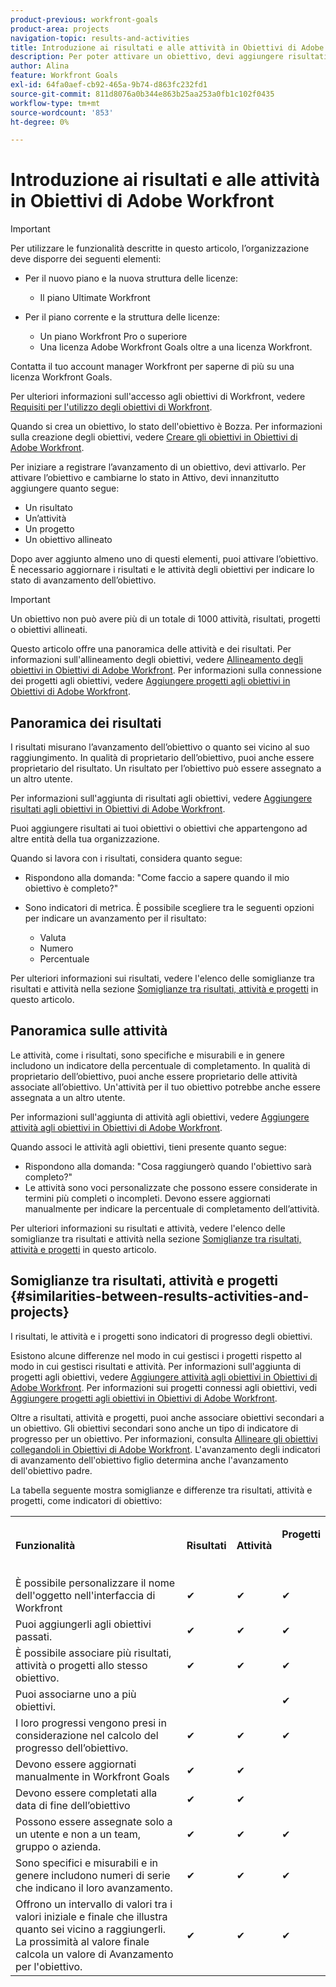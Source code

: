 ```yaml
---
product-previous: workfront-goals
product-area: projects
navigation-topic: results-and-activities
title: Introduzione ai risultati e alle attività in Obiettivi di Adobe Workfront
description: Per poter attivare un obiettivo, devi aggiungere risultati, attività o obiettivi allineati. In questo modo lo stato dell’obiettivo viene aggiornato da Bozza ad Attivo e viene avviata la registrazione dello stato di avanzamento dell’obiettivo.
author: Alina
feature: Workfront Goals
exl-id: 64fa0aef-cb92-465a-9b74-d863fc232fd1
source-git-commit: 811d8076a0b344e863b25aa253a0fb1c102f0435
workflow-type: tm+mt
source-wordcount: '853'
ht-degree: 0%

---
```


# Introduzione ai risultati e alle attività in Obiettivi di Adobe Workfront

>[!IMPORTANT]
>
>Per utilizzare le funzionalità descritte in questo articolo, l’organizzazione deve disporre dei seguenti elementi:
>
>* Per il nuovo piano e la nuova struttura delle licenze:
>
>   * Il piano Ultimate Workfront
>    
>* Per il piano corrente e la struttura delle licenze:
>
>   * Un piano Workfront Pro o superiore
>   * Una licenza Adobe Workfront Goals oltre a una licenza Workfront.
>
>Contatta il tuo account manager Workfront per saperne di più su una licenza Workfront Goals.
> 
>Per ulteriori informazioni sull&#39;accesso agli obiettivi di Workfront, vedere [Requisiti per l&#39;utilizzo degli obiettivi di Workfront](/help/quicksilver/workfront-goals/goal-management/access-needed-for-wf-goals.md).

Quando si crea un obiettivo, lo stato dell&#39;obiettivo è Bozza. Per informazioni sulla creazione degli obiettivi, vedere [Creare gli obiettivi in Obiettivi di Adobe Workfront](../../workfront-goals/goal-management/create-goals.md).

Per iniziare a registrare l’avanzamento di un obiettivo, devi attivarlo. Per attivare l’obiettivo e cambiarne lo stato in Attivo, devi innanzitutto aggiungere quanto segue:

* Un risultato
* Un’attività
* Un progetto
* Un obiettivo allineato

Dopo aver aggiunto almeno uno di questi elementi, puoi attivare l’obiettivo. È necessario aggiornare i risultati e le attività degli obiettivi per indicare lo stato di avanzamento dell’obiettivo.


>[!IMPORTANT]
>
> Un obiettivo non può avere più di un totale di 1000 attività, risultati, progetti o obiettivi allineati.</span>

Questo articolo offre una panoramica delle attività e dei risultati. Per informazioni sull&#39;allineamento degli obiettivi, vedere [Allineamento degli obiettivi in Obiettivi di Adobe Workfront](../../workfront-goals/goal-alignment/goal-alignment.md). Per informazioni sulla connessione dei progetti agli obiettivi, vedere [Aggiungere progetti agli obiettivi in Obiettivi di Adobe Workfront](../results-and-activities/connect-projects-to-goals-overview.md).

## Panoramica dei risultati

<!--
<p> This will have additional types in the future - add another section for types?)</p>
-->

I risultati misurano l’avanzamento dell’obiettivo o quanto sei vicino al suo raggiungimento. In qualità di proprietario dell’obiettivo, puoi anche essere proprietario del risultato. Un risultato per l’obiettivo può essere assegnato a un altro utente.

Per informazioni sull&#39;aggiunta di risultati agli obiettivi, vedere [Aggiungere risultati agli obiettivi in Obiettivi di Adobe Workfront](../../workfront-goals/results-and-activities/add-results-to-goals.md).

Puoi aggiungere risultati ai tuoi obiettivi o obiettivi che appartengono ad altre entità della tua organizzazione.

Quando si lavora con i risultati, considera quanto segue:

* Rispondono alla domanda: &quot;Come faccio a sapere quando il mio obiettivo è completo?&quot;
* Sono indicatori di metrica. È possibile scegliere tra le seguenti opzioni per indicare un avanzamento per il risultato:

  <!--
  this might change (jira, Salesforce, etc))
  -->

   * Valuta
   * Numero
   * Percentuale

Per ulteriori informazioni sui risultati, vedere l&#39;elenco delle somiglianze tra risultati e attività nella sezione [Somiglianze tra risultati, attività e progetti](#similarities-between-results-activities-and-projects) in questo articolo.

## Panoramica sulle attività

<!--
This will have additional types in the future - add another section for types?
-->

Le attività, come i risultati, sono specifiche e misurabili e in genere includono un indicatore della percentuale di completamento. In qualità di proprietario dell’obiettivo, puoi anche essere proprietario delle attività associate all’obiettivo. Un&#39;attività per il tuo obiettivo potrebbe anche essere assegnata a un altro utente.

Per informazioni sull&#39;aggiunta di attività agli obiettivi, vedere [Aggiungere attività agli obiettivi in Obiettivi di Adobe Workfront](../../workfront-goals/results-and-activities/add-activities-to-goals.md).

Quando associ le attività agli obiettivi, tieni presente quanto segue:

* Rispondono alla domanda: &quot;Cosa raggiungerò quando l&#39;obiettivo sarà completo?&quot;
* Le attività sono voci personalizzate che possono essere considerate in termini più completi o incompleti. Devono essere aggiornati manualmente per indicare la percentuale di completamento dell’attività.

<!--
* You can associate the following activities with goals:

  <table style="table-layout:auto"> 
   <col> 
   <col> 
   <tbody> 
    <tr> 
     <td role="rowheader">Manual progress bar </td> 
     <td> <p>Custom entries that can be thought of more in terms of complete or incomplete. They must be manually updated.</p> </td> 
    </tr> 
    <tr> 
     <td role="rowheader"><p>Project</p></td> 
     <td> <p>Existing projects that you have at least permissions to View and are not in a status of Dead. They are updated automatically, based on the progress of their work items. </p> <p>The projects must exist before associating them with the goal. You can associate a project with multiple goals. For information about adding projects to goals, see <a href="../../workfront-goals/results-and-activities/connect-projects-to-goals-overview.md" class="MCXref xref">Add projects to goals in Adobe Workfront Goals</a>.</p>
     <p><span class="preview">In the Preview environment, projects are separate progress indicators, independent from activities. Adding projects to a goal in the Preview environment is different from adding activities. For more information, see <a href="../../workfront-goals/results-and-activities/connect-projects-to-goals-overview.md" class="MCXref xref">Add projects to goals in Adobe Workfront Goals</a>.</span></p>
      </td> 
    </tr> 
   </tbody> 
  </table>
-->
<!--drafted for goal redesign: For THE PRODUCTION RELEASE: remove the projects in this article altogether.-->

Per ulteriori informazioni su risultati e attività, vedere l&#39;elenco delle somiglianze tra risultati e attività nella sezione [Somiglianze tra risultati, attività e progetti](#similarities-between-results-activities-and-projects) in questo articolo.

## Somiglianze tra risultati, attività e progetti {#similarities-between-results-activities-and-projects}

I risultati, le attività e i progetti sono indicatori di progresso degli obiettivi.

Esistono alcune differenze nel modo in cui gestisci i progetti rispetto al modo in cui gestisci risultati e attività. Per informazioni sull&#39;aggiunta di progetti agli obiettivi, vedere [Aggiungere attività agli obiettivi in Obiettivi di Adobe Workfront](../../workfront-goals/results-and-activities/add-activities-to-goals.md). Per informazioni sui progetti connessi agli obiettivi, vedi [Aggiungere progetti agli obiettivi in Obiettivi di Adobe Workfront](../../workfront-goals/results-and-activities/connect-projects-to-goals-overview.md).

Oltre a risultati, attività e progetti, puoi anche associare obiettivi secondari a un obiettivo. Gli obiettivi secondari sono anche un tipo di indicatore di progresso per un obiettivo. Per informazioni, consulta [Allineare gli obiettivi collegandoli in Obiettivi di Adobe Workfront](../goal-alignment/align-goals-by-connecting-them.md). L&#39;avanzamento degli indicatori di avanzamento dell&#39;obiettivo figlio determina anche l&#39;avanzamento dell&#39;obiettivo padre.

La tabella seguente mostra somiglianze e differenze tra risultati, attività e progetti, come indicatori di obiettivo:

<table style="table-layout:auto"> 
 <col> 
 <col> 
 <col> 
 <col> 
 <tbody> 
  <tr> 
   <td><b><p>Funzionalità</p></b></td> 
   <td><b><p>Risultati</p></b></td> 
   <td><b><p>Attività</p></b></td> 
   <td> <p><strong>Progetti</strong> </p> <p> </p> </td> 
  </tr> 
  <tr> 
   <td><span style="font-weight: normal;">È possibile personalizzare il nome dell'oggetto nell'interfaccia di Workfront</span> </td> 
   <td>✔</td> 
   <td>✔</td> 
   <td>✔</td> 
  </tr> 
  <tr> 
   <td>Puoi aggiungerli agli obiettivi passati.</td> 
   <td>✔</td> 
   <td>✔</td> 
   <td>✔</td> 
  </tr> 
  <tr> 
   <td>È possibile associare più risultati, attività o progetti allo stesso obiettivo. </td> 
   <td>✔</td> 
   <td>✔</td> 
   <td>✔</td> 
  </tr> 
  <tr> 
   <td>Puoi associarne uno a più obiettivi.</td> 
   <td> </td> 
   <td> </td> 
   <td>✔</td> 
  </tr> 
  <tr> 
   <td>I loro progressi vengono presi in considerazione nel calcolo del progresso dell’obiettivo. </td> 
   <td>✔</td> 
   <td>✔</td> 
   <td>✔</td> 
  </tr> 
  <tr> 
   <td>Devono essere aggiornati manualmente in Workfront Goals</td> 
   <td>✔</td> 
   <td>✔</td> 
   <td> </td> 
  </tr> 
  <tr> 
   <td>Devono essere completati alla data di fine dell’obiettivo</td> 
   <td>✔</td> 
   <td>✔</td> 
   <td> </td> 
  </tr> 
  <tr> 
   <td>Possono essere assegnate solo a un utente e non a un team, gruppo o azienda. </td> 
   <td>✔</td> 
   <td>✔</td> 
   <td>✔</td> 
  </tr> 
  <tr> 
   <td>Sono specifici e misurabili e in genere includono numeri di serie che indicano il loro avanzamento. </td> 
   <td>✔</td> 
   <td>✔</td> 
   <td>✔</td> 
  </tr> 
  <tr> 
   <td>Offrono un intervallo di valori tra i valori iniziale e finale che illustra quanto sei vicino a raggiungerli. La prossimità al valore finale calcola un valore di Avanzamento per l'obiettivo. </td> 
   <td>✔</td> 
   <td>✔</td> 
   <td>✔</td> 
  </tr> 
 </tbody> 
</table>
